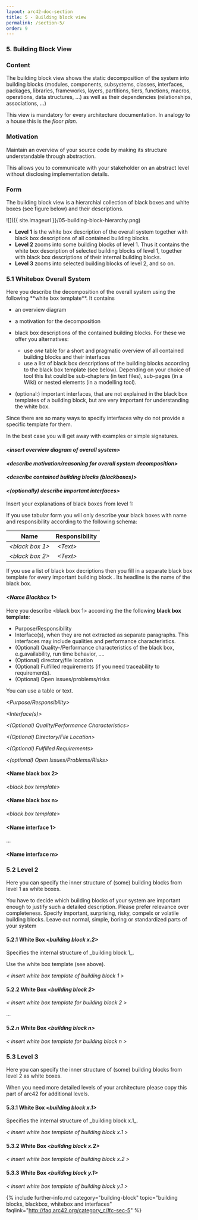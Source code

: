 ```yaml
---
layout: arc42-doc-section
title: 5 - Building block view
permalink: /section-5/
order: 9
---
```


### 5. Building Block View

<div class="arc42-help" markdown="1">

### Content
The building block view shows the static decomposition of the system into building blocks (modules, components, subsystems, classes,
interfaces, packages, libraries, frameworks, layers, partitions, tiers, functions, macros, operations,
data structures, ...) as well as their dependencies (relationships, associations, ...)

This view is mandatory for every architecture documentation.
In analogy to a house this is the _floor plan_.

### Motivation
Maintain an overview of your source code by making its structure understandable through abstraction.

This allows you to communicate with your stakeholder on an abstract level without disclosing implementation details.

### Form
The building block view is a hierarchial collection of black boxes and white boxes (see figure below) and their descriptions.

![]({{ site.imageurl }}/05-building-block-hierarchy.png)

* **Level 1** is the white box description of the overall system together with black box descriptions of all contained building blocks.
* **Level 2** zooms into some building blocks of level 1.
Thus it contains the white box description of selected building blocks of level 1, together with black box descriptions of their internal building blocks.
* **Level 3** zooms into selected building blocks of level 2, and so on.

</div>

### 5.1 Whitebox Overall System

<div class="arc42-help" markdown="1">
Here you describe the decomposition of the overall system using the following **white box template**.
It contains

* an overview diagram
* a motivation for the decomposition
* black box descriptions of the contained building blocks. For these we offer you alternatives:
  * use _one_ table for a short and pragmatic overview of all contained building blocks and their interfaces
  * use a list of black box descriptions of the building blocks according to the black box template (see below). Depending on your choice of tool this list could be sub-chapters (in text files), sub-pages (in a Wiki) or nested elements (in a modelling tool).

* (optional:) important interfaces, that are not explained in the black box templates of a building block, but are very important for understanding the white box.

Since there are so many ways to specify interfaces why do not provide a specific template for them.

In the best case you will get away with examples or simple
signatures.

</div>

#### _&lt;insert overview diagram of overall system>_

#### _&lt;describe motivation/reasoning for overall system decomposition>_

#### _&lt;describe contained building blocks (blackboxes)>_

#### _&lt;(optionally) describe important interfaces>_


<div class="arc42-help" markdown="1">

Insert your explanations of black boxes from level 1:

If you use tabular form you will only describe your black
boxes with name and  responsibility according to the following schema:

| **Name** | **Responsibility** |
|----------|--------------------|
| _&lt;black box 1>_ | _&lt;Text>_ |
| _&lt;black box 2>_ | _&lt;Text>_ |

If you use a list of black box decriptions then you fill in a separate black box template for every important building block .
Its headline is the name of the black box.

</div>

#### _&lt;Name Blackbox 1>_

<div class="arc42-help" markdown="1">

Here you describe <black box 1>
according the the following **black box template**:

* Purpose/Responsibility
* Interface(s), when they are not extracted as separate paragraphs. This interfaces may include qualities and performance characteristics.
* (Optional) Quality-/Performance characteristics of the black box, e.g.availability, run time behavior, ....
* (Optional) directory/file location
* (Optional) Fulfilled requirements (if you need traceability to requirements).
* (Optional) Open issues/problems/risks

You can use a table or text.
</div>

_&lt;Purpose/Responsibility>_

_&lt;Interface(s)>_

_&lt;(Optional) Quality/Performance Characteristics>_

_&lt;(Optional) Directory/File Location>_

_&lt;(Optional) Fulfilled Requirements>_

_&lt;(optional) Open Issues/Problems/Risks>_




#### &lt;Name black box 2>

_&lt;black box template>_

#### &lt;Name black box n>

_&lt;black box template>_


#### &lt;Name interface 1>

...

#### &lt;Name interface m>




### 5.2 Level 2

<div class="arc42-help" markdown="1">
Here you can specify the inner structure of (some) building blocks from level 1 as white boxes.

You have to decide which building blocks of your system are important enough to justify such a detailed description. Please prefer relevance over completeness. Specify important, surprising, risky, compelx or volatile building blocks. Leave out normal, simple, boring or standardized parts of your system

</div>

#### 5.2.1 White Box _&lt;building block x.2&gt;_
<div class="arc42-help" markdown="1">
Specifies the internal structure of _building block 1_.

Use the white box template (see above).
</div>

_< insert white box template of building block 1 >_

#### 5.2.2 White Box _&lt;building block 2&gt;_
_< insert white box template for building block 2 >_

...

#### 5.2.n White Box _&lt;building block n&gt;_
_< insert white box template for building block n >_

### 5.3 Level 3

<div class="arc42-help" markdown="1">
Here you can specify the inner structure of (some) building blocks from level 2 as white boxes.

When you need more detailed levels of your architecture please copy this
part of arc42 for additional levels.
</div>

#### 5.3.1 White Box _&lt;building block x.1&gt;_

<div class="arc42-help" markdown="1">
Specifies the internal structure of _building block x.1_.
</div>

_< insert white box template of building block x.1 >_

#### 5.3.2 White Box _&lt;building block x.2&gt;_
_< insert white box template of building block x.2 >_

#### 5.3.3 White Box _&lt;building block y.1&gt;_
_< insert white box template of building block y.1 >_


{% include further-info.md category="building-block"
   topic="building blocks, blackbox, whitebox and interfaces"
   faqlink="http://faq.arc42.org/category_c/#c-sec-5" %}
